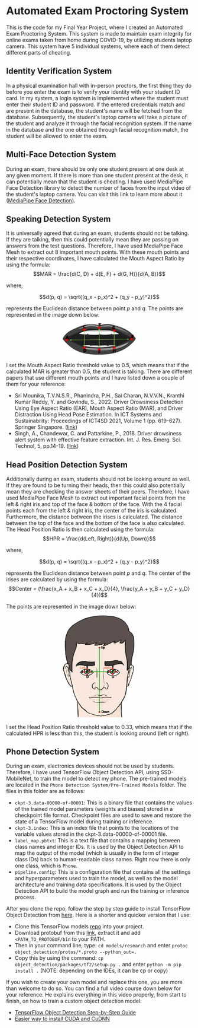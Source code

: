 # Automated Exam Proctoring System
This is the code for my Final Year Project, where I created an Automated Exam Proctoring System. This system is made to maintain exam integrity for online exams taken from home during COVID-19, by utilizing students laptop camera. This system have 5 individual systems, where each of them detect different parts of cheating.

## Identity Verification System
In a physical examination hall with in-person proctors, the first thing they do before you enter the exam is to verify your identity with your student ID card. In my system, a login system is implemented where the student must enter their student ID and password. If the entered credentials match and are present in the database, the student's name will be fetched from the database. Subsequently, the student's laptop camera will take a picture of the student and analyze it through the facial recognition system. If the name in the database and the one obtained through facial recognition match, the student will be allowed to enter the exam.

## Multi-Face Detection System
During an exam, there should be only one student present at one desk at any given moment. If there is more than one student present at the desk, it can potentially mean that the student is cheating. I have used MediaPipe Face Detection library to detect the number of faces from the input video of the student's laptop camera. You can visit this link to learn more about it ([MediaPipe Face Detection](https://github.com/google/mediapipe/blob/master/docs/solutions/face_detection.md)).

## Speaking Detection System
It is universally agreed that during an exam, students should not be talking. If they are talking, then this could potentially mean they are passing on answers from the test questions. Therefore, I have used MediaPipe Face Mesh to extract out 8 important mouth points. With these mouth points and their respective coordinates, I have calculated the Mouth Aspect Ratio by using the formula:
$$MAR = \frac{d(C, D) + d(E, F) + d(G, H)}{d(A, B)}$$

where,

$$d(p, q) = \sqrt{(q_x - p_x)^2 + (q_y - p_y)^2}$$

represents the Euclidean distance between point $p$ and $q$. The points are represented in the image down below:
<p align="center">
  <img src="https://github.com/blank-ed/Automated_Exam_Proctoring_System/blob/master/Necessary%20Files/Mouth%20Aspect%20Ratio.png" width="200" height="auto">
</p>

I set the Mouth Aspect Ratio threshold value to 0.5, which means that if the calculated MAR is greater than 0.5, the student is talking. There are different papers that use different mouth points and I have listed down a couple of them for your reference:
- Sri Mounika, T.V.N.S.R., Phanindra, P.H., Sai Charan, N.V.V.N., Kranthi Kumar Reddy, Y. and Govindu, S., 2022. Driver Drowsiness Detection Using Eye Aspect Ratio (EAR), Mouth Aspect Ratio (MAR), and Driver Distraction Using Head Pose Estimation. In ICT Systems and Sustainability: Proceedings of ICT4SD 2021, Volume 1 (pp. 619-627). Springer Singapore. ([link](https://link.springer.com/chapter/10.1007/978-981-16-5987-4_63))
- Singh, A., Chandewar, C. and Pattarkine, P., 2018. Driver drowsiness alert system with effective feature extraction. Int. J. Res. Emerg. Sci. Technol, 5, pp.14-19. ([link](https://ijrest.net/downloads/volume-5/issue-4/pid-ijrest-54201808.pdf))

## Head Position Detection System
Additionally during an exam, students should not be looking around as well. If they are found to be turning their heads, then this could also potentially mean they are checking the answer sheets of their peers. Therefore, I have used MediaPipe Face Mesh to extract out important facial points from the left & right iris and top of the face & bottom of the face. With the 4 facial points each from the left & right iris, the center of the iris is calculated. Furthermore, the distance between the irises is calculated. The distance between the top of the face and the bottom of the face is also calculated. The Head Position Ratio is then calculated using the formula:
$$HPR = \frac{d(Left, Right)}{d(Up, Down)}$$

where,

$$d(p, q) = \sqrt{(q_x - p_x)^2 + (q_y - p_y)^2}$$

represents the Euclidean distance between point $p$ and $q$. The center of the irises are calculated by using the formula:
$$Center = (\frac{x_A + x_B + x_C + x_D}{4}, \frac{y_A + y_B + y_C + y_D}{4})$$

The points are represented in the image down below:
<p align="center">
  <img src="https://github.com/blank-ed/Automated_Exam_Proctoring_System/blob/master/Necessary%20Files/Head%20Position%20Ratio.png" width="200" height="auto">
</p>

I set the Head Position Ratio threshold value to 0.33, which means that if the calculated HPR is less than this, the student is looking around (left or right).

## Phone Detection System
During an exam, electronics devices should not be used by students. Therefore, I have used TensorFlow Object Detection API, using SSD-MobileNet, to train the model to detect my phone. The pre-trained models are located in the `Phone Detection System/Pre-Trained Models` folder. The files in this folder are as follows:
- `ckpt-3.data-00000-of-00001`: This is a binary file that contains the values of the trained model parameters (weights and biases) stored in a checkpoint file format. Checkpoint files are used to save and restore the state of a TensorFlow model during training or inference.
- `ckpt-3.index`: This is an index file that points to the locations of the variable values stored in the ckpt-3.data-00000-of-00001 file.
- `label_map.pbtxt`: This is a text file that contains a mapping between class names and integer IDs. It is used by the Object Detection API to map the output of the model (which is usually in the form of integer class IDs) back to human-readable class names. Right now there is only one class, which is `Phone`.
- `pipeline.config`: This is a configuration file that contains all the settings and hyperparameters used to train the model, as well as the model architecture and training data specifications. It is used by the Object Detection API to build the model graph and run the training or inference process.

After you clone the repo, follow the step by step guide to install TensorFlow Object Detection from [here](https://tensorflow-object-detection-api-tutorial.readthedocs.io/en/latest/install.html#tensorflow-object-detection-api-installation). Here is a shorter and quicker version that I use:
- Clone this TensorFlow models [repo](https://github.com/tensorflow/models) into your project.
- Download protobuf from this [link](https://github.com/protocolbuffers/protobuf/releases), extract it and add `<PATH_TO_PROTOBUF/bin` to your PATH.
- Then in your command line, type: `cd models/research` and enter `protoc object_detection/protos/*.proto --python_out=.`
- Copy this by using the command: `cp object_detection/packages/tf2/setup.py .` and enter `python -m pip install .` (NOTE: depending on the IDEs, it can be cp or copy)

If you wish to create your own model and replace this one, you are more than welcome to do so. You can find a full video course down below for your reference. He explains everything in this video properly, from start to finish, on how to train a custom object detection model:
- [TensorFlow Object Detection Step-by-Step Guide](https://www.youtube.com/watch?v=yqkISICHH-U&t=0s)
- [Easier way to install CUDA and CuDNN](https://www.youtube.com/watch?v=hHWkvEcDBO0&t=0s)
